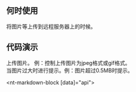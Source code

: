 
## 何时使用

将图片等上传到远程服务器上的时候。

## 代码演示

<div class="grid-x grid-margin-x">
  <div class="medium-6 large-6 cell">
    <nt-example>
      <nt-example-showcase>
        <example-picture-basic></example-picture-basic>
      </nt-example-showcase>
      <nt-example-legend title="基本">上传图片。</nt-example-legend>
      <nt-example-code [code]="basicCode"></nt-example-code>
    </nt-example>
    <nt-example>
      <nt-example-showcase>
        <example-picture-accept></example-picture-accept>
      </nt-example-showcase>
      <nt-example-legend title="控制上传图片格式">例：控制上传图片为jpeg格式或gif格式。</nt-example-legend>
      <nt-example-code [code]="acceptCode"></nt-example-code>
    </nt-example>
  </div>
  <div class="medium-6 large-6 cell">
    <nt-example>
      <nt-example-showcase>
        <example-picture-event></example-picture-event>
      </nt-example-showcase>
      <nt-example-legend title="错误处理">当图片过大时进行提示。例：图片超过0.5MB时提示。</nt-example-legend>
      <nt-example-code [code]="eventCode"></nt-example-code>
    </nt-example>
  </div>
</div>

<nt-markdown-block [data]="api"></nt-markdown-block>
